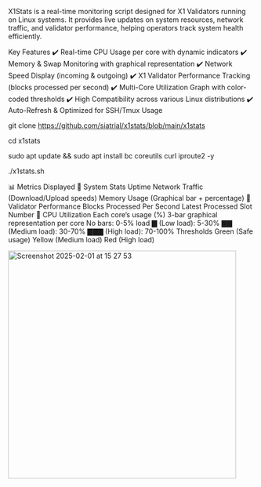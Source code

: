 X1Stats is a real-time monitoring script designed for X1 Validators running on Linux systems. 
It provides live updates on system resources, network traffic, and validator performance, 
helping operators track system health efficiently.

Key Features
✔️ Real-time CPU Usage per core with dynamic indicators
✔️ Memory & Swap Monitoring with graphical representation
✔️ Network Speed Display (incoming & outgoing)
✔️ X1 Validator Performance Tracking (blocks processed per second)
✔️ Multi-Core Utilization Graph with color-coded thresholds
✔️ High Compatibility across various Linux distributions
✔️ Auto-Refresh & Optimized for SSH/Tmux Usage

git clone https://github.com/siatrial/x1stats/blob/main/x1stats

cd x1stats

sudo apt update && sudo apt install bc coreutils curl iproute2 -y

./x1stats.sh

📊 Metrics Displayed
🔹 System Stats
Uptime
Network Traffic (Download/Upload speeds)
Memory Usage (Graphical bar + percentage)
🔹 Validator Performance
Blocks Processed Per Second
Latest Processed Slot Number
🔹 CPU Utilization
Each core’s usage (%)
3-bar graphical representation per core
No bars: 0-5% load
▇ (Low load): 5-30%
▇▇ (Medium load): 30-70%
▇▇▇ (High load): 70-100%
Thresholds
Green (Safe usage)
Yellow (Medium load)
Red (High load)

<img width="465" alt="Screenshot 2025-02-01 at 15 27 53" src="https://github.com/user-attachments/assets/fca739f8-ff10-476b-9380-8edcc265d959" />

